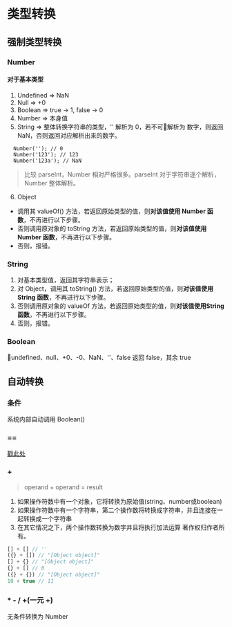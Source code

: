 # 类型转换
## 强制类型转换
### Number

#### 对于基本类型

1. Undefined => NaN
2. Null => +0
3. Boolean => true -> 1, false -> 0
4. Number => 本身值
5. String => 整体转换字符串的类型，'' 解析为 0，若不可解析为 数字，则返回 NaN，否则返回对应解析出来的数字。

```javascritp
  Number(''); // 0
  Number('123'); // 123
  Number('123a'); // NaN
```
> 比较 parseInt，Number 相对严格很多。parseInt 对于字符串逐个解析，Number 整体解析。

6. Object
  - 调用其 valueOf() 方法，若返回原始类型的值，则**对该值使用 Number 函数**，不再进行以下步骤。
  - 否则调用原对象的 toString 方法，若返回原始类型的值，则**对该值使用 Number 函数**，不再进行以下步骤。
  - 否则，报错。

### String

1. 对基本类型值，返回其字符串表示；
2. 对 Object，调用其 toString() 方法，若返回原始类型的值，则**对该值使用 String 函数**，不再进行以下步骤。
3. 否则调用原对象的 valueOf 方法，若返回原始类型的值，则**对该值使用String函数**，不再进行以下步骤。
4. 否则，报错。

### Boolean
undefined、null、+0、-0、NaN、''、false 返回 false，其余 true

## 自动转换

### 条件
系统内部自动调用 Boolean()

### ==
[戳此处](./==.md)

### +
> operand + operand = result

1. 如果操作符数中有一个对象，它将转换为原始值(string、number或boolean)
2. 如果操作符数中有一个字符串，第二个操作数将转换成字符串，并且连接在一起转换成一个字符串
2. 在其它情况之下，两个操作数转换为数字并且将执行加法运算
著作权归作者所有。

```javascript
[] + [] // ''
({} + []) // "[Object object]"
[] + {} // "[Object object]"
{} + [] // 0
({} + {}) // "[Object object]"
10 + true // 11
```
### * - / +(一元 +)
无条件转换为 Number

